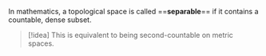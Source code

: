 In mathematics, a topological space is called ==**separable**== if it contains a countable, dense subset.

>[!idea]
>This is equivalent to being second-countable on metric spaces.